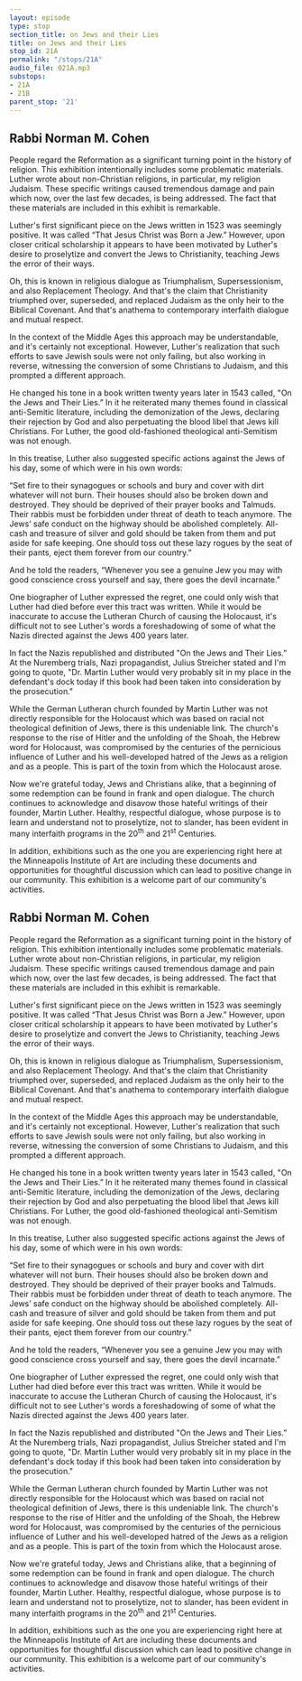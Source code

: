 ```yaml
---
layout: episode
type: stop
section_title: on Jews and their Lies
title: on Jews and their Lies
stop_id: 21A
permalink: "/stops/21A"
audio_file: 021A.mp3
substops:
- 21A
- 21B
parent_stop: '21'
---
```


## Rabbi Norman M. Cohen

People regard the Reformation as a significant turning point in the history of religion. This exhibition intentionally includes some problematic materials. Luther wrote about non-Christian religions, in particular, my religion Judaism. These specific writings caused tremendous damage and pain which now, over the last few decades, is being addressed. The fact that these materials are included in this exhibit is remarkable.

Luther's first significant piece on the Jews written in 1523 was seemingly positive. It was called “That Jesus Christ was Born a Jew.” However, upon closer critical scholarship it appears to have been motivated by Luther's desire to proselytize and convert the Jews to Christianity, teaching Jews the error of their ways.

Oh, this is known in religious dialogue as Triumphalism, Supersessionism, and also Replacement Theology. And that's the claim that Christianity triumphed over, superseded, and replaced Judaism as the only heir to the Biblical Covenant. And that's anathema to contemporary interfaith dialogue and mutual respect.

In the context of the Middle Ages this approach may be understandable, and it's certainly not exceptional. However, Luther's realization that such efforts to save Jewish souls were not only failing, but also working in reverse, witnessing the conversion of some Christians to Judaism, and this prompted a different approach.

He changed his tone in a book written twenty years later in 1543 called, "On the Jews and Their Lies.” In it he reiterated many themes found in classical anti-Semitic literature, including the demonization of the Jews, declaring their rejection by God and also perpetuating the blood libel that Jews kill Christians. For Luther, the good old-fashioned theological anti-Semitism was not enough.

In this treatise, Luther also suggested specific actions against the Jews of his day, some of which were in his own words:

“Set fire to their synagogues or schools and bury and cover with dirt whatever will not burn. Their houses should also be broken down and destroyed. They should be deprived of their prayer books and Talmuds. Their rabbis must be forbidden under threat of death to teach anymore. The Jews’ safe conduct on the highway should be abolished completely. All-cash and treasure of silver and gold should be taken from them and put aside for safe keeping. One should toss out these lazy rogues by the seat of their pants, eject them forever from our country.” 

And he told the readers, “Whenever you see a genuine Jew you may with good conscience cross yourself and say, there goes the devil incarnate.”

One biographer of Luther expressed the regret, one could only wish that Luther had died before ever this tract was written. While it would be inaccurate to accuse the Lutheran Church of causing the Holocaust, it's difficult not to see Luther's words a foreshadowing of some of what the Nazis directed against the Jews 400 years later.

In fact the Nazis republished and distributed "On the Jews and Their Lies.” At the Nuremberg trials, Nazi propagandist, Julius Streicher stated and I'm going to quote, "Dr. Martin Luther would very probably sit in my place in the defendant's dock today if this book had been taken into consideration by the prosecution."

While the German Lutheran church founded by Martin Luther was not directly responsible for the Holocaust which was based on racial not theological definition of Jews, there is this undeniable link. The church's response to the rise of Hitler and the unfolding of the Shoah, the Hebrew word for Holocaust, was compromised by the centuries of the pernicious influence of Luther and his well-developed hatred of the Jews as a religion and as a people. This is part of the toxin from which the Holocaust arose.

Now we're grateful today, Jews and Christians alike, that a beginning of some redemption can be found in frank and open dialogue. The church continues to acknowledge and disavow those hateful writings of their founder, Martin Luther. Healthy, respectful dialogue, whose purpose is to learn and understand not to proselytize, not to slander, has been evident in many interfaith programs in the 20<sup>th</sup> and 21<sup>st</sup> Centuries.

In addition, exhibitions such as the one you are experiencing right here at the Minneapolis Institute of Art are including these documents and opportunities for thoughtful discussion which can lead to positive change in our community. This exhibition is a welcome part of our community's activities.

## Rabbi Norman M. Cohen

People regard the Reformation as a significant turning point in the history of religion. This exhibition intentionally includes some problematic materials. Luther wrote about non-Christian religions, in particular, my religion Judaism. These specific writings caused tremendous damage and pain which now, over the last few decades, is being addressed. The fact that these materials are included in this exhibit is remarkable.

Luther's first significant piece on the Jews written in 1523 was seemingly positive. It was called “That Jesus Christ was Born a Jew.” However, upon closer critical scholarship it appears to have been motivated by Luther's desire to proselytize and convert the Jews to Christianity, teaching Jews the error of their ways.

Oh, this is known in religious dialogue as Triumphalism, Supersessionism, and also Replacement Theology. And that's the claim that Christianity triumphed over, superseded, and replaced Judaism as the only heir to the Biblical Covenant. And that's anathema to contemporary interfaith dialogue and mutual respect.

In the context of the Middle Ages this approach may be understandable, and it's certainly not exceptional. However, Luther's realization that such efforts to save Jewish souls were not only failing, but also working in reverse, witnessing the conversion of some Christians to Judaism, and this prompted a different approach.

He changed his tone in a book written twenty years later in 1543 called, "On the Jews and Their Lies.” In it he reiterated many themes found in classical anti-Semitic literature, including the demonization of the Jews, declaring their rejection by God and also perpetuating the blood libel that Jews kill Christians. For Luther, the good old-fashioned theological anti-Semitism was not enough.

In this treatise, Luther also suggested specific actions against the Jews of his day, some of which were in his own words:

“Set fire to their synagogues or schools and bury and cover with dirt whatever will not burn. Their houses should also be broken down and destroyed. They should be deprived of their prayer books and Talmuds. Their rabbis must be forbidden under threat of death to teach anymore. The Jews’ safe conduct on the highway should be abolished completely. All-cash and treasure of silver and gold should be taken from them and put aside for safe keeping. One should toss out these lazy rogues by the seat of their pants, eject them forever from our country.” 

And he told the readers, “Whenever you see a genuine Jew you may with good conscience cross yourself and say, there goes the devil incarnate.”

One biographer of Luther expressed the regret, one could only wish that Luther had died before ever this tract was written. While it would be inaccurate to accuse the Lutheran Church of causing the Holocaust, it's difficult not to see Luther's words a foreshadowing of some of what the Nazis directed against the Jews 400 years later.

In fact the Nazis republished and distributed "On the Jews and Their Lies.” At the Nuremberg trials, Nazi propagandist, Julius Streicher stated and I'm going to quote, "Dr. Martin Luther would very probably sit in my place in the defendant's dock today if this book had been taken into consideration by the prosecution."

While the German Lutheran church founded by Martin Luther was not directly responsible for the Holocaust which was based on racial not theological definition of Jews, there is this undeniable link. The church's response to the rise of Hitler and the unfolding of the Shoah, the Hebrew word for Holocaust, was compromised by the centuries of the pernicious influence of Luther and his well-developed hatred of the Jews as a religion and as a people. This is part of the toxin from which the Holocaust arose.

Now we're grateful today, Jews and Christians alike, that a beginning of some redemption can be found in frank and open dialogue. The church continues to acknowledge and disavow those hateful writings of their founder, Martin Luther. Healthy, respectful dialogue, whose purpose is to learn and understand not to proselytize, not to slander, has been evident in many interfaith programs in the 20<sup>th</sup> and 21<sup>st</sup> Centuries.

In addition, exhibitions such as the one you are experiencing right here at the Minneapolis Institute of Art are including these documents and opportunities for thoughtful discussion which can lead to positive change in our community. This exhibition is a welcome part of our community's activities.

